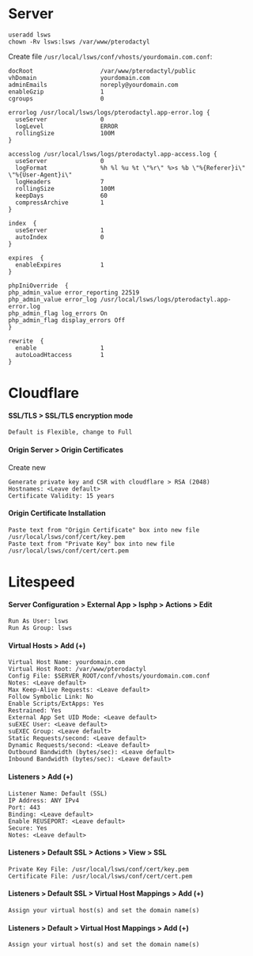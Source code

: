 # Server
```
useradd lsws
chown -Rv lsws:lsws /var/www/pterodactyl
```
Create file `/usr/local/lsws/conf/vhosts/yourdomain.com.conf`:
```
docRoot                   /var/www/pterodactyl/public
vhDomain                  yourdomain.com
adminEmails               noreply@yourdomain.com
enableGzip                1
cgroups                   0

errorlog /usr/local/lsws/logs/pterodactyl.app-error.log {
  useServer               0
  logLevel                ERROR
  rollingSize             100M
}

accesslog /usr/local/lsws/logs/pterodactyl.app-access.log {
  useServer               0
  logFormat               %h %l %u %t \"%r\" %>s %b \"%{Referer}i\" \"%{User-Agent}i\"
  logHeaders              7
  rollingSize             100M
  keepDays                60
  compressArchive         1
}

index  {
  useServer               1
  autoIndex               0
}

expires  {
  enableExpires           1
}

phpIniOverride  {
php_admin_value error_reporting 22519
php_admin_value error_log /usr/local/lsws/logs/pterodactyl.app-error.log
php_admin_flag log_errors On
php_admin_flag display_errors Off
}

rewrite  {
  enable                  1
  autoLoadHtaccess        1
}
```

# Cloudflare

#### SSL/TLS > SSL/TLS encryption mode
```
Default is Flexible, change to Full
```

#### Origin Server > Origin Certificates

Create new
```
Generate private key and CSR with cloudflare > RSA (2048)
Hostnames: <Leave default>
Certificate Validity: 15 years
```

#### Origin Certificate Installation
```
Paste text from "Origin Certificate" box into new file /usr/local/lsws/conf/cert/key.pem
Paste text from "Private Key" box into new file /usr/local/lsws/conf/cert/cert.pem
```

# Litespeed

#### Server Configuration > External App > lsphp > Actions > Edit
```
Run As User: lsws
Run As Group: lsws
```

#### Virtual Hosts > Add (+)
```
Virtual Host Name: yourdomain.com
Virtual Host Root: /var/www/pterodactyl
Config File: $SERVER_ROOT/conf/vhosts/yourdomain.com.conf
Notes: <Leave default>
Max Keep-Alive Requests: <Leave default>
Follow Symbolic Link: No
Enable Scripts/ExtApps: Yes
Restrained: Yes
External App Set UID Mode: <Leave default>
suEXEC User: <Leave default>
suEXEC Group: <Leave default>
Static Requests/second: <Leave default>
Dynamic Requests/second: <Leave default>
Outbound Bandwidth (bytes/sec): <Leave default>
Inbound Bandwidth (bytes/sec): <Leave default>
```
#### Listeners > Add (+)
```
Listener Name: Default (SSL)
IP Address: ANY IPv4
Port: 443
Binding: <Leave default>
Enable REUSEPORT: <Leave default>
Secure: Yes
Notes: <Leave default>
```
#### Listeners > Default SSL > Actions > View > SSL
```
Private Key File: /usr/local/lsws/conf/cert/key.pem
Certificate File: /usr/local/lsws/conf/cert/cert.pem
```
#### Listeners > Default SSL > Virtual Host Mappings > Add (+)
```
Assign your virtual host(s) and set the domain name(s)
```
#### Listeners > Default > Virtual Host Mappings > Add (+)
```
Assign your virtual host(s) and set the domain name(s)
```
